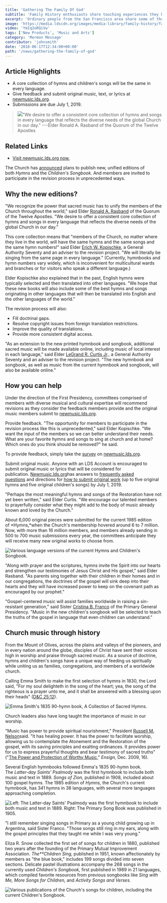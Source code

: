 ```yaml
---
title: 'Gathering The Family Of God'
subtitle: 'Family History enthusiasts share touching experiences they had while finding ancestors’'
excerpt: 'Ordinary people from the San Francisco area share some of the inspiring experiences had while researching their ancestors and their stories. Ranging from finding documents against all odds, to discovering common feelings and even physical similarities, these remarkable stories motivate and inspire.'
image: 'https://media.ldscdn.org/images/media-library/family-history/family-history-library-886282-wallpaper.jpg'
video: 'YmIq2oRQiVw'
tags: ['New Products', 'Music and Arts']
category: 'Mormon Message'
contributor: 'johnsmith'
date: '2018-06-17T12:34:00+00:00'
path: '/news/gathering-the-family-of-god'
---
```


## Article Highlights

- A core collection of hymns and children's songs will be the same in every language.
- Give feedback and submit original music, text, or lyrics at [newmusic.lds.org](newmusic.lds.org).
- Submissions are due July 1, 2019.

> ![](https://www.lds.org/bc/content/prophets%20and%20apostles/Current/elder-rasband-2016-105%20copy.jpeg)"We desire to offer a consistent core collection of hymns and songs in every language that reflects the diverse needs of the global Church in our day." ---Elder Ronald A. Rasband of the Quorum of the Twelve Apostles

## Related Links

- [Visit newmusic.lds.org now.](https://www.lds.org/music/new-music?lang=eng&cid=rdb_v_newmusic_eng)

The Church has [announced](https://www.lds.org/bc/content/ldsorg/church/news/2018/06/15/15755_000.pdf?lang=eng) plans to publish new, unified editions of both *Hymns* and the *Children's Songbook.* And members are invited to participate in the revision process in unprecedented ways.

## Why the new editions?

"We recognize the power that sacred music has to unify the members of the Church throughout the world," said Elder [Ronald A. Rasband](https://www.lds.org/church/leader/ronald-a-rasband?lang=eng) of the Quorum of the Twelve Apostles. "We desire to offer a consistent core collection of hymns and songs in every language that reflects the diverse needs of the global Church in our day."

This core collection means that "members of the Church, no matter where they live in the world, will have the same hymns and the same songs and the same hymn numbers!" said Elder [Erich W. Kopischke](https://www.lds.org/church/leader/erich-w-kopischke?lang=eng), a General Authority Seventy and an adviser to the revision project. "We will literally be singing from the same page in every language." (Currently, hymnbooks and hymn numbers vary widely, which is inconvenient for multicultural wards and branches or for visitors who speak a different language.)

Elder Kopischke also explained that in the past, English hymns were typically selected and then translated into other languages. "We hope that these new books will also include some of the best hymns and songs originating in other languages that will then be translated into English and the other languages of the world."

The revision process will also:

- Fill doctrinal gaps.
- Resolve copyright issues from foreign translation restrictions.
- Improve the quality of translations.
- Provide more consistent digital access.

"As an extension to the new printed hymnbook and songbook, additional sacred music will be made available online, including music of local interest in each language," said Elder [LeGrand R. Curtis Jr](https://www.lds.org/church/leader/legrand-r-curtis?lang=eng)., a General Authority Seventy and an adviser to the revision project. "The new hymnbook and songbook, as well as music from the current hymnbook and songbook, will also be available online."

## How you can help

Under the direction of the First Presidency, committees comprised of members with diverse musical and cultural expertise will recommend revisions as they consider the feedback members provide and the original music members submit to [newmusic.lds.org](https://www.lds.org/music/new-music?lang=eng&cid=rdb_v_newmusic_eng).

Provide feedback. "The opportunity for members to participate in the revision process like this is unprecedented," said Elder Kopischke. "We want the input of the members so we can better understand their needs. What are your favorite hymns and songs to sing at church and at home? Which ones do you think should be removed?" he said.

To provide feedback, simply take the [survey](https://lds.qualtrics.com/jfe/form/SV_2m20pSAlCEcevVb) on [newmusic.lds.org](https://www.lds.org/music/new-music?lang=eng&cid=rdb_v_newmusic_eng).

Submit original music. Anyone with an LDS Account is encouraged to submit original music or lyrics that will be considered for publication. [Newmusic.lds.org](https://www.lds.org/music/new-music?lang=eng&cid=rdb_v_newmusic_eng)has answers to [frequently asked questions](https://www.lds.org/music/new-music/frequently-asked-questions?lang=eng) and directions for [how to submit original work](https://www.lds.org/music/new-music/how-to-submit?lang=eng) (up to five original hymns and five original children's songs) by July 1, 2019.

"Perhaps the most meaningful hymns and songs of the Restoration have not yet been written," said Elder Curtis. "We encourage our talented members to prayerfully consider what they might add to the body of music already known and loved by the Church."

About 6,000 original pieces were submitted for the current 1985 edition of *Hymns,*when the Church's membership hovered around 6 to 7 million. Now, with more than 16 million members, and members already sending in 500 to 700 music submissions every year, the committees anticipate they will receive many new original works to choose from.

![Various language versions of the current Hymns and Children's Songbook.](https://www.lds.org/bc/content/ldsorg/church/news/2018/06/12/hymns/620-Hymns-2032212CWD_61D01978-1069-629B-E053-CA02630AB5DD.jpg)

"Along with prayer and the scriptures, hymns invite the Spirit into our hearts and strengthen our testimonies of Jesus Christ and His gospel," said Elder Rasband. "As parents sing together with their children in their homes and in our congregations, the doctrines of the gospel will sink deep into their hearts and they will have increased power to keep on the covenant path as encouraged by our prophet."

"Gospel-centered music will assist families worldwide in raising a sin-resistant generation," said Sister [Cristina B. Franco](https://www.lds.org/church/leader/cristina-b-franco?lang=eng) of the Primary General Presidency. "Music in the new children's songbook will be selected to teach the truths of the gospel in language that even children can understand."

## Church music through history

From the Mount of Olives, across the plains and valleys of the pioneers, and in every nation around the globe, disciples of Christ have sent their voices high in worship and praise through sacred music. As a source of doctrine, hymns and children's songs have a unique way of feeding us spiritually while uniting us as families, congregations, and members of a worldwide church.

Calling Emma Smith to make the first selection of hymns in 1830, the Lord said, "For my soul delighteth in the song of the heart; yea, the song of the righteous is a prayer unto me, and it shall be answered with a blessing upon their heads" ([D&C 25:12](https://www.lds.org/scriptures/dc-testament/dc/25.12?lang=eng#11)).

![Emma Smith's 1835 90-hymn book, A Collection of Sacred Hymns.](https://www.lds.org/bc/content/ldsorg/church/news/2018/06/12/hymns/620-hymns-84200-N3GCT37D.jpg)

Church leaders also have long taught the importance of music in our worship.

"Music has power to provide spiritual nourishment," President [Russell M. Nelson](https://www.lds.org/church/leader/russell-m-nelson?lang=eng)said. "It has healing power. It has the power to facilitate worship, allowing us to contemplate the Atonement and the Restoration of the gospel, with its saving principles and exalting ordinances. It provides power for us to express prayerful thoughts and bear testimony of sacred truths" ("[The Power and Protection of Worthy Music](https://www.lds.org/ensign/2009/12/the-power-and-protection-of-worthy-music?lang=eng)," *Ensign,* Dec. 2009, 16).

Several English hymnbooks followed Emma's 1835 90-hymn book. The *Latter-day Saints' Psalmody* was the first hymnbook to include both music and text in 1889. *Songs of Zion,* published in 1908, included about 100 gospel hymns. The 1985 edition of *Hymns,* the Church's current hymnbook, has 341 hymns in 38 languages, with several more languages approaching completion.

![Left: *The Latter-day Saints' Psalmody* was the first hymnbook to include both music and text in 1889. Right: The Primary Song Book was published in 1905.](https://www.lds.org/bc/content/ldsorg/church/news/2018/06/12/hymns/620-hymns-1318980-CWD_a4d69fb1-5e22-4d1d-a948-c4b7c79690f7.jpg)

"I still remember singing songs in Primary as a young child growing up in Argentina, said Sister Franco. "Those songs still ring in my ears, along with the gospel principles that they taught me while I was very young."

Eliza R. Snow collected the first set of songs for children in 1880, published two years after the founding of the Primary Mutual Improvement Association. *The\*\*Children Sing,* published in 1951, known affectionately by members as "the blue book," includes 199 songs divided into seven sections. Delicate pastel illustrations accompany the 268 songs in the currently used *Children's Songbook,* first published in 1989 in 21 languages, which compiled favorite resources from previous songbooks like *Sing with Me, More Songs for Children,* and *Activity Songs and Verses.*

![Various publications of the Church's songs for children, including the current Children's Songbook.](https://www.lds.org/bc/content/ldsorg/church/news/2018/06/12/hymns/620-hymns-1497037-CWD_16A23F62-C5EF-27CF-E053-CA02630A690B.jpg)

